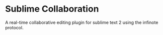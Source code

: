 Sublime Collaboration
=====================

A real-time collaborative editing plugin for sublime text 2 using the infinote protocol.